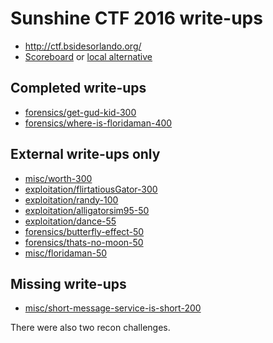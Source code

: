 # Sunshine CTF 2016 write-ups

* <http://ctf.bsidesorlando.org/>
* [Scoreboard](http://ctf.bsidesorlando.org/scoreboard) or [local alternative](scoreboard)

## Completed write-ups

* [forensics/get-gud-kid-300](forensics/get-gud-kid-300)
* [forensics/where-is-floridaman-400](forensics/where-is-floridaman-400)

## External write-ups only

* [misc/worth-300](misc/worth-300)
* [exploitation/flirtatiousGator-300](exploitation/flirtatiousGator-300)
* [exploitation/randy-100](exploitation/randy-100)
* [exploitation/alligatorsim95-50](exploitation/alligatorsim95-50)
* [exploitation/dance-55](exploitation/dance-55)
* [forensics/butterfly-effect-50](forensics/butterfly-effect-50)
* [forensics/thats-no-moon-50](forensics/thats-no-moon-50)
* [misc/floridaman-50](misc/floridaman-50)

## Missing write-ups

* [misc/short-message-service-is-short-200](misc/short-message-service-is-short-200)

There were also two recon challenges.
